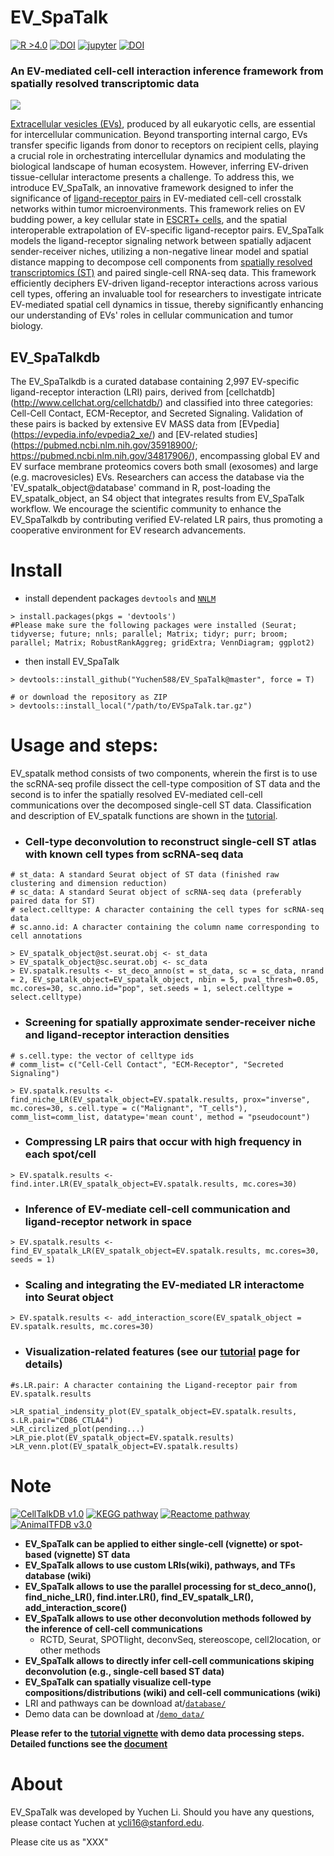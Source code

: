 # EV_SpaTalk
[![R >4.0](https://img.shields.io/badge/R-%3E%3D4.0-brightgreen)](https://www.r-project.org/) [![DOI](https://zenodo.org/badge/DOI/10.5281/zenodo.6809147.svg)](https://doi.org/10.5281/zenodo.6809147) [![jupyter](https://img.shields.io/badge/Jupyter--notebook-SpaTalk--tutorial-yellow?logo=jupyter)](https://github.com/multitalk/awesome-cell-cell-communication/blob/main/method/SpaTalk.ipynb) [![DOI](https://img.shields.io/badge/DOI-10.1038%2Fs41467--022--32111--8-yellowgreen)](https://www.nature.com/articles/s41467-022-32111-8)

### An EV-mediated cell-cell interaction inference framework from spatially resolved transcriptomic data

<img src='https://github.com/ZJUFanLab/SpaTalk/blob/main/img/SpaTalk.png'>

[Extracellular vesicles (EVs)](https://pubmed.ncbi.nlm.nih.gov/30914410/), produced by all eukaryotic cells, are essential for intercellular communication. Beyond transporting internal cargo, EVs transfer specific ligands from donor to receptors on recipient cells, playing a crucial role in orchestrating intercellular dynamics and modulating the biological landscape of human ecosystem. However, inferring EV-driven tissue-cellular interactome presents a challenge. To address this, we introduce EV_SpaTalk, an innovative framework designed to infer the significance of [ligand-receptor pairs](https://pubmed.ncbi.nlm.nih.gov/34331449/) in EV-mediated cell-cell crosstalk networks within tumor microenvironments. This framework relies on EV budding power, a key cellular state in [ESCRT+ cells](https://pubmed.ncbi.nlm.nih.gov/31705132/), and the spatial interoperable extrapolation of EV-specific ligand-receptor pairs. EV_SpaTalk models the ligand-receptor signaling network between spatially adjacent sender-receiver niches, utilizing a non-negative linear model and spatial distance mapping to decompose cell components from [spatially resolved transcriptomics (ST)](https://pubmed.ncbi.nlm.nih.gov/31932730/) and paired single-cell RNA-seq data. This framework efficiently deciphers EV-driven ligand-receptor interactions across various cell types, offering an invaluable tool for researchers to investigate intricate EV-mediated spatial cell dynamics in tissue, thereby significantly enhancing our understanding of EVs' roles in cellular communication and tumor biology.

## EV_SpaTalkdb
The EV_SpaTalkdb is a curated database containing 2,997 EV-specific ligand-receptor interaction (LRI) pairs, derived from [cellchatdb] (http://www.cellchat.org/cellchatdb/) and classified into three categories: Cell-Cell Contact, ECM-Receptor, and Secreted Signaling. Validation of these pairs is backed by extensive EV MASS data from [EVpedia] (https://evpedia.info/evpedia2_xe/) and [EV-related studies] (https://pubmed.ncbi.nlm.nih.gov/35918900/; https://pubmed.ncbi.nlm.nih.gov/34817906/), encompassing global EV and EV surface membrane proteomics covers both small (exosomes) and large (e.g. macrovesicles) EVs. Researchers can access the database via the 'EV_spatalk_object@database' command in R, post-loading the EV_spatalk_object, an S4 object that integrates results from EV_SpaTalk workflow. We encourage the scientific community to enhance the EV_SpaTalkdb by contributing verified EV-related LR pairs, thus promoting a cooperative environment for EV research advancements.



# Install

- install dependent packages `devtools` and [`NNLM`](https://github.com/linxihui/NNLM)

```
> install.packages(pkgs = 'devtools')
#Please make sure the following packages were installed (Seurat; tidyverse; future; nnls; parallel; Matrix; tidyr; purr; broom; parallel; Matrix; RobustRankAggreg; gridExtra; VennDiagram; ggplot2)
```

- then install EV_SpaTalk

```
> devtools::install_github("Yuchen588/EV_SpaTalk@master", force = T)

# or download the repository as ZIP
> devtools::install_local("/path/to/EVSpaTalk.tar.gz")
```

# Usage and steps:
EV_spatalk method consists of two components, wherein the first is to use the scRNA-seq profile dissect the cell-type composition of ST data and the second is to infer the spatially resolved EV-mediated cell-cell communications over the decomposed single-cell ST data. Classification and description of EV_spatalk functions are shown in the [tutorial](https://evpedia.info/evpedia2_xe/).

- ### Cell-type deconvolution to reconstruct single-cell ST atlas with known cell types from scRNA-seq data
```
# st_data: A standard Seurat object of ST data (finished raw clustering and dimension reduction)
# sc_data: A standard Seurat object of scRNA-seq data (preferably paired data for ST)
# select.celltype: A character containing the cell types for scRNA-seq data
# sc.anno.id: A character containing the column name corresponding to cell annotations

> EV_spatalk_object@st.seurat.obj <- st_data
> EV_spatalk_object@sc.seurat.obj <- sc_data
> EV.spatalk.results <- st_deco_anno(st = st_data, sc = sc_data, nrand = 2, EV_spatalk_object=EV_spatalk_object, nbin = 5, pval_thresh=0.05, mc.cores=30, sc.anno.id="pop", set.seeds = 1, select.celltype = select.celltype)
```

- ### Screening for spatially approximate sender-receiver niche and ligand-receptor interaction densities
```
# s.cell.type: the vector of celltype ids 
# comm_list= c("Cell-Cell Contact", "ECM-Receptor", "Secreted Signaling")

> EV.spatalk.results <- find_niche_LR(EV_spatalk_object=EV.spatalk.results, prox="inverse", mc.cores=30, s.cell.type = c("Malignant", "T_cells"), comm_list=comm_list, datatype='mean count', method = "pseudocount")
```
- ### Compressing LR pairs that occur with high frequency in each spot/cell
```
> EV.spatalk.results <- find.inter.LR(EV_spatalk_object=EV.spatalk.results, mc.cores=30)
```
- ### Inference of EV-mediate cell-cell communication and ligand-receptor network in space
```
> EV.spatalk.results <- find_EV_spatalk_LR(EV_spatalk_object=EV.spatalk.results, mc.cores=30, seeds = 1)
```
- ### Scaling and integrating the EV-mediated LR interactome into Seurat object
```
> EV.spatalk.results <- add_interaction_score(EV_spatalk_object = EV.spatalk.results, mc.cores=30)
```
- ### Visualization-related features (see our [tutorial](https://evpedia.info/evpedia2_xe/) page for details)
```
#s.LR.pair: A character containing the Ligand-receptor pair from EV.spatalk.results

>LR_spatial_indensity_plot(EV_spatalk_object=EV.spatalk.results, s.LR.pair="CD86_CTLA4")
>LR_circlized_plot(pending...)
>LR_pie.plot(EV_spatalk_object=EV.spatalk.results)
>LR_venn.plot(EV_spatalk_object=EV.spatalk.results)
```

# Note
[![CellTalkDB v1.0](https://img.shields.io/badge/CellTalkDB-v1.0-blueviolet)](http://tcm.zju.edu.cn/celltalkdb/) [![KEGG pathway](https://img.shields.io/badge/KEGG-pathway-ff69b4)](https://www.kegg.jp/kegg/pathway.html) [![Reactome pathway](https://img.shields.io/badge/Reactome-pathway-brightgreen)](https://reactome.org/) [![AnimalTFDB v3.0](https://img.shields.io/badge/AnimalTFDB-v3.0-yellowgreen)](http://bioinfo.life.hust.edu.cn/AnimalTFDB/#!/)

- __EV_SpaTalk can be applied to either single-cell (vignette) or spot-based (vignette) ST data__
- __EV_SpaTalk allows to use custom LRIs(wiki), pathways, and TFs database (wiki)__
- __EV_SpaTalk allows to use the parallel processing for st_deco_anno(), find_niche_LR(), find.inter.LR(), find_EV_spatalk_LR(), add_interaction_score()__
- __EV_SpaTalk allows to use other deconvolution methods followed by the inference of cell-cell communications__
  - RCTD, Seurat, SPOTlight, deconvSeq, stereoscope, cell2location, or other methods
- __EV_SpaTalk allows to directly infer cell-cell communications skiping deconvolution (e.g., single-cell based ST data)__
- __EV_SpaTalk can spatially visualize cell-type compositions/distributions (wiki) and cell-cell communications (wiki)__
- LRI and pathways can be download at/[`database/`](https://github.com/ZJUFanLab/SpaTalk/tree/main/data)
- Demo data can be download at /[`demo_data/`](https://github.com/ZJUFanLab/SpaTalk/tree/main/inst/extdata)

__Please refer to the [tutorial vignette](https://raw.githack.com/multitalk/awesome-cell-cell-communication/main/method/tutorial.html) with demo data processing steps. Detailed functions see the [document](https://raw.githack.com/ZJUFanLab/SpaTalk/main/vignettes/SpaTalk.pdf)__

# About
EV_SpaTalk was developed by Yuchen Li. Should you have any questions, please contact Yuchen at ycli16@stanford.edu.

Please cite us as "XXX"
